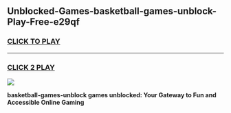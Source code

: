 
## Unblocked-Games-basketball-games-unblock-Play-Free-e29qf
<h3>
<a href="https://premium76.site?title=basketball-games-unblock&ref=18A1">CLICK TO PLAY</a></h3>
<hr>

<h3>
<a href="https://premium76.site?title=basketball-games-unblock&ref=18A1">CLICK 2 PLAY</a>
  
</h3>

<a href="https://premium76.site?title=basketball-games-unblock&ref=18A1"><img src="https://clearcache.store/games.png"></a>


**basketball-games-unblock games unblocked: Your Gateway to Fun and Accessible Online Gaming**
